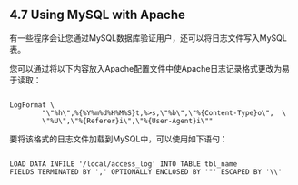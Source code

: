 ## 4.7 Using MySQL with Apache

有一些程序会让您通过MySQL数据库验证用户，还可以将日志文件写入MySQL表。

您可以通过将以下内容放入Apache配置文件中使Apache日志记录格式更改为易于读取：

```

```

```
LogFormat \
        "\"%h\",%{%Y%m%d%H%M%S}t,%>s,\"%b\",\"%{Content-Type}o\",  \
        \"%U\",\"%{Referer}i\",\"%{User-Agent}i\""
```

要将该格式的日志文件加载到MySQL中，可以使用如下语句：

```

```

```
LOAD DATA INFILE '/local/access_log' INTO TABLE tbl_name
FIELDS TERMINATED BY ',' OPTIONALLY ENCLOSED BY '"' ESCAPED BY '\\'
```



